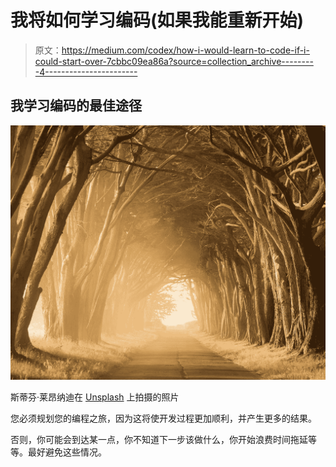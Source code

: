 # 我将如何学习编码(如果我能重新开始)

> 原文：<https://medium.com/codex/how-i-would-learn-to-code-if-i-could-start-over-7cbbc09ea86a?source=collection_archive---------4----------------------->

## 我学习编码的最佳途径

![](img/85d053bd802ccb8c8cfcadfa019f2385.png)

斯蒂芬·莱昂纳迪在 [Unsplash](https://unsplash.com?utm_source=medium&utm_medium=referral) 上拍摄的照片

您必须规划您的编程之旅，因为这将使开发过程更加顺利，并产生更多的结果。

否则，你可能会到达某一点，你不知道下一步该做什么，你开始浪费时间拖延等等。最好避免这些情况。
